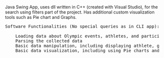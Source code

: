 Java Swing App, uses dll written in C++ (created with Visual Studio),
for the search using filters part of the project.
Has additional custom visualization tools such as Pie chart and Graphs.

<pre>
Software Functionalities (No special queries as in CLI app):

    Loading data about Olympic events, athletes, and participation records
    Parsing the collected data
    Basic data manipulation, including displaying athlete, game, and event data, as well as filtering data
    Basic data visualization, including using Pie charts and XY graphs to display data
</pre>

